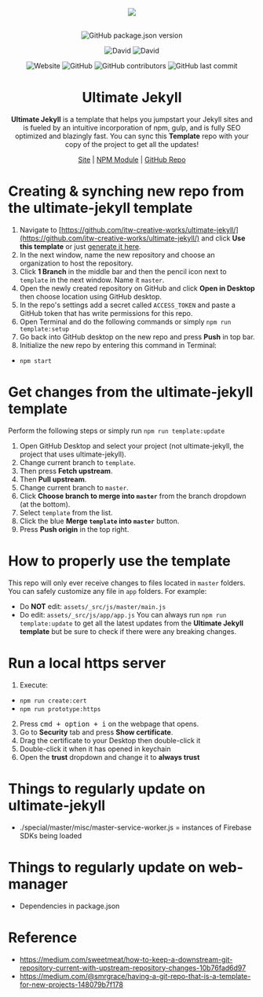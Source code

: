 <div align="center">
  <a href="https://cdn.itwcreativeworks.com/assets/itw-creative-works/images/logo/itw-creative-works-brandmark-black-x.svg">
    <img src="https://cdn.itwcreativeworks.com/assets/itw-creative-works/images/logo/itw-creative-works-brandmark-black-x.svg">
  </a>
  <br>
  <br>

![GitHub package.json version](https://img.shields.io/github/package-json/v/iwiedenm/ultimate-jekyll.svg)

![David](https://img.shields.io/david/iwiedenm/ultimate-jekyll.svg)
![David](https://img.shields.io/david/dev/iwiedenm/ultimate-jekyll.svg) <!-- ![GitHub code size in bytes](https://img.shields.io/github/languages/code-size/iwiedenm/ultimate-jekyll.svg) -->
<!-- ![Code Climate maintainability](https://img.shields.io/codeclimate/maintainability-percentage/iwiedenm/ultimate-jekyll.svg) -->
![Website](https://img.shields.io/website/https/template.itwcreativeworks.com.svg)
![GitHub](https://img.shields.io/github/license/iwiedenm/ultimate-jekyll.svg)
![GitHub contributors](https://img.shields.io/github/contributors/iwiedenm/ultimate-jekyll.svg)
![GitHub last commit](https://img.shields.io/github/last-commit/iwiedenm/ultimate-jekyll.svg)

# Ultimate Jekyll
**Ultimate Jekyll** is a template that helps you jumpstart your Jekyll sites and is fueled by an intuitive incorporation of npm, gulp, and is fully SEO optimized and blazingly fast. You can sync this **Template** repo with your copy of the project to get all the updates!

[Site](https://template.itwcreativeworks.com) | [NPM Module](https://www.npmjs.com/package/ultimate-jekyll) | [GitHub Repo](https://github.com/iwiedenm/ultimate-jekyll)

</div>

# Creating & synching new repo from the ultimate-jekyll template
1. Navigate to [https://github.com/itw-creative-works/ultimate-jekyll/](https://github.com/itw-creative-works/ultimate-jekyll/) and click **Use this template** or just [generate it here](https://github.com/iwiedenm/ultimate-jekyll/generate).
2. In the next window, name the new repository and choose an organization to host the repository.
3. Click **1 Branch** in the middle bar and then the pencil icon next to `template` in the next window. Name it `master`.
4. Open the newly created repository on GitHub and click **Open in Desktop** then choose location using GitHub desktop.
5. In the repo's settings add a secret called `ACCESS_TOKEN` and paste a GitHub token that has write permissions for this repo.
6. Open Terminal and do the following commands or simply `npm run template:setup`    
7. Go back into GitHub desktop on the new repo and press **Push** in top bar.
8. Initialize the new repo by entering this command in Terminal:
  * `npm start`

# Get changes from the ultimate-jekyll template
Perform the following steps or simply run `npm run template:update`
1. Open GitHub Desktop and select your project (not ultimate-jekyll, the project that uses ultimate-jekyll).
2. Change current branch to `template`.
3. Then press **Fetch upstream**.
4. Then **Pull upstream**.
5. Change current branch to `master`.
6. Click **Choose branch to merge into `master`** from the branch dropdown (at the bottom).
7. Select `template` from the list.
8. Click the blue **Merge `template` into `master`** button.
9. Press **Push origin** in the top right.

# How to properly use the template
This repo will only ever receive changes to files located in `master` folders. You can safely customize any file in `app` folders. For example:
  * Do **NOT** edit: `assets/_src/js/master/main.js`
  * Do edit: `assets/_src/js/app/app.js`
You can always run `npm run template:update` to get all the latest updates from the **Ultimate Jekyll template** but be sure to check if there were any breaking changes.

# Run a local https server
1. Execute:
  * `npm run create:cert`
  * `npm run prototype:https`
2. Press <kbd>cmd + option + i</kbd> on the webpage that opens.
3. Go to **Security** tab and press **Show certificate**.
4. Drag the certificate to your Desktop then double-click it
5. Double-click it when it has opened in keychain
6. Open the **trust** dropdown and change it to **always trust**

# Things to regularly update on ultimate-jekyll
* ./special/master/misc/master-service-worker.js = instances of Firebase SDKs being loaded

# Things to regularly update on web-manager
* Dependencies in package.json

# Reference
* https://medium.com/sweetmeat/how-to-keep-a-downstream-git-repository-current-with-upstream-repository-changes-10b76fad6d97
* https://medium.com/@smrgrace/having-a-git-repo-that-is-a-template-for-new-projects-148079b7f178
